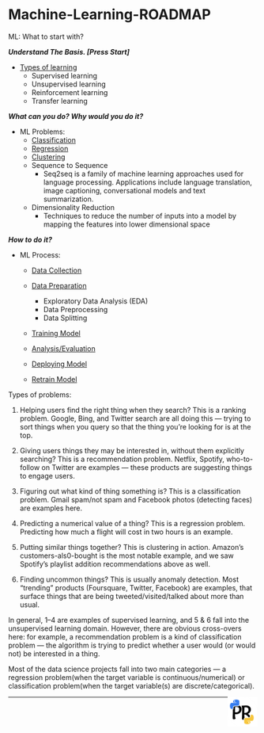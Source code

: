 # Machine-Learning-ROADMAP
ML: What to start with?

**_Understand The Basis. \[Press Start\]_**

- [Types of learning](https://github.com/pauloreis-ds/Machine-Learning-ROADMAP/tree/master/0%20-%20Types%20of%20learning)
  - Supervised learning
  - Unsupervised learning
  - Reinforcement learning
  - Transfer learning
 
**_What can you do? Why would you do it?_** 
 
- ML Problems:
  - [Classification](https://github.com/pauloreis-ds/Machine-Learning-ROADMAP/tree/master/1%20-%20Classification)
  - [Regression](https://github.com/pauloreis-ds/Machine-Learning-ROADMAP/tree/master/2%20-%20Regression)
  - [Clustering](https://github.com/pauloreis-ds/Machine-Learning-ROADMAP/tree/master/3%20-%20Clustering)
  - Sequence to Sequence 
      - Seq2seq is a family of machine learning approaches used for language processing.
        Applications include language translation, image captioning, conversational models and text summarization.
  - Dimensionality Reduction
      - Techniques to reduce the number of inputs into a model by mapping the features into lower dimensional space
 
**_How to do it?_** 
 
- ML Process:
  - [Data Collection](https://github.com/pauloreis-ds/Machine-Learning-ROADMAP/tree/master/4%20-%20Data%20Collection)
  - [Data Preparation](https://github.com/pauloreis-ds/Machine-Learning-ROADMAP/tree/master/5%20-%20Data%20Preparation)
      - Exploratory Data Analysis (EDA)
      - Data Preprocessing
      - Data Splitting
  - [Training Model]()
  
  - [Analysis/Evaluation]()
  
  - [Deploying Model]()
  
  - [Retrain Model]()
  



Types of problems:
1. Helping users find the right thing when they search? This is a ranking problem. Google, Bing, and Twitter search are all doing this — trying to sort things when you query so that the thing you’re looking for is at the top.

2. Giving users things they may be interested in, without them explicitly searching? This is a recommendation problem. Netflix, Spotify, who-to-follow on Twitter are examples — these products are suggesting things to engage users.

3. Figuring out what kind of thing something is? This is a classification problem. Gmail spam/not spam and Facebook photos (detecting faces) are examples here.

4. Predicting a numerical value of a thing? This is a regression problem. Predicting how much a flight will cost in two hours is an example.

5. Putting similar things together? This is clustering in action. Amazon’s customers-als0-bought is the most notable example, and we saw Spotify’s playlist addition recommendations above as well.

6. Finding uncommon things? This is usually anomaly detection. Most “trending” products (Foursquare, Twitter, Facebook) are examples, that surface things that are being tweeted/visited/talked about more than usual.

In general, 1–4 are examples of supervised learning, and 5 & 6 fall into the unsupervised learning domain. However, there are obvious cross-overs here: for example, a recommendation problem is a kind of classification problem — the algorithm is trying to predict whether a user would (or would not) be interested in a thing.

Most of the data science projects fall into two main categories — a regression problem(when the target variable is continuous/numerical) or classification problem(when the target variable(s) are discrete/categorical).



[<img align="right" width="60" height="60" src="https://github.com/pauloreis-ds/Paulo-Reis-Data-Science/blob/master/Paulo%20Reis/Pauloreis01.png">](https://github.com/pauloreis-ds)

---
